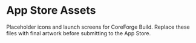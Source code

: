 # App Store Assets

Placeholder icons and launch screens for CoreForge Build. Replace these files with final artwork before submitting to the App Store.
